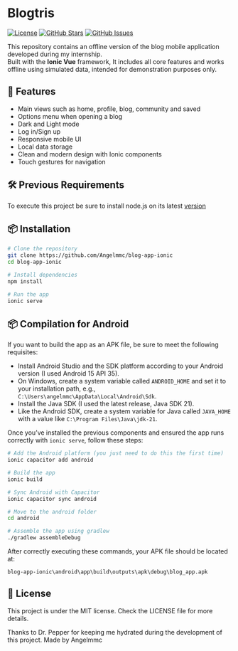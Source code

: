 # Blogtris

[![License](https://img.shields.io/badge/license-MIT-blue.svg)](LICENSE)
[![GitHub Stars](https://img.shields.io/github/stars/Angelmmc/blog-app-ionic.svg)](https://github.com/Angelmmc/blog-app-ionic/stargazers)
[![GitHub Issues](https://img.shields.io/github/issues/Angelmmc/blog-app-ionic.svg)](https://github.com/Angelmmc/blog-app-ionic/issues)

This repository contains an offline version of the blog mobile application developed during my internship.  
Built with the **Ionic Vue** framework, It includes all core features and works offline using simulated data, intended for demonstration purposes only.

## 🚀 Features

- Main views such as home, profile, blog, community and saved
- Options menu when opening a blog
- Dark and Light mode
- Log in/Sign up
- Responsive mobile UI
- Local data storage
- Clean and modern design with Ionic components
- Touch gestures for navigation

## 🛠️ Previous Requirements

To execute this project be sure to install node.js on its latest [version](https://nodejs.org/es)

## 📦 Installation

```bash
# Clone the repository
git clone https://github.com/Angelmmc/blog-app-ionic
cd blog-app-ionic

# Install dependencies
npm install

# Run the app
ionic serve

```
## 📦 Compilation for Android

If you want to build the app as an APK file, be sure to meet the following requisites:

- Install Android Studio and the SDK platform according to your Android version (I used Android 15 API 35).
- On Windows, create a system variable called `ANDROID_HOME` and set it to your installation path, e.g., `C:\Users\angelmmc\AppData\Local\Android\Sdk`.
- Install the Java SDK (I used the latest release, Java SDK 21).
- Like the Android SDK, create a system variable for Java called `JAVA_HOME` with a value like `C:\Program Files\Java\jdk-21`.

Once you’ve installed the previous components and ensured the app runs correctly with `ionic serve`, follow these steps:

```bash
# Add the Android platform (you just need to do this the first time)
ionic capacitor add android

# Build the app
ionic build

# Sync Android with Capacitor
ionic capacitor sync android

# Move to the android folder
cd android

# Assemble the app using gradlew
./gradlew assembleDebug
```

After correctly executing these commands, your APK file should be located at:

`blog-app-ionic\android\app\build\outputs\apk\debug\blog_app.apk`

## 📄 License
This project is under the MIT license. Check the LICENSE file for more details.

Thanks to Dr. Pepper for keeping me hydrated during the development of this project.
Made by Angelmmc 
